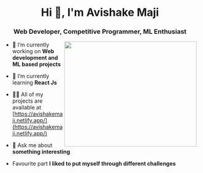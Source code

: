 <h1 align="center">Hi 👋, I'm Avishake Maji</h1>
<h3 align="center">Web Developer, Competitive Programmer, ML Enthusiast</h3>
<img src="https://cdn.dribbble.com/users/1187836/screenshots/6539429/programer.gif" width="345" height="275" align="right" />


- 🔭 I’m currently working on **Web development and ML based projects**

- 🌱 I’m currently learning **React Js**

- 👨‍💻 All of my projects are available at [https://avishakemaji.netlify.app/](https://avishakemaji.netlify.app/)

- 💬 Ask me about **something interesting**
- Favourite part **I liked to put myself through different challenges**


